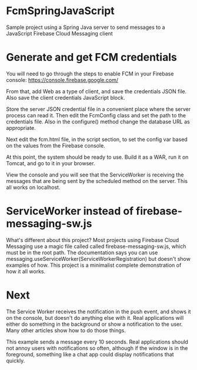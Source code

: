 # FcmSpringJavaScript
Sample project using a Spring Java server to send messages to a JavaScript Firebase Cloud Messaging client

# Generate and get FCM credentials

You will need to go through the steps to enable FCM in your Firebase console: https://console.firebase.google.com/

From that, add Web as a type of client, and save the credentials JSON file. Also save the client credentials JavaScript block.
        
Store the server JSON credential file in a convenient place where the server process can read it. Then edit the FcmConfig class and set the path to the credentials file. Also in the configure() method change the database URL as appropriate.

Next edit the fcm.html file, in the script section, to set the config var based on the values from the Firebase console.

At this point, the system should be ready to use. Build it as a WAR, run it on Tomcat, and go to it in your browser.

View the console and you will see that the ServiceWorker is receiving the messages that are being sent by the scheduled method on the server. This all works on localhost.

# ServiceWorker instead of firebase-messaging-sw.js

What's different about this project? Most projects using Firebase Cloud Messaging use a magic file called called firebase-messaging-sw.js, which must be in the root path. The documentation says you can use messaging.useServiceWorker(ServiceWorkerRegistration) but doesn't show  examples of how. This project is a minimalist complete demonstration of how it all works.

# Next

The Service Worker receives the notification in the push event, and shows it on the console, but doesn't do anything else with it. Real applications will either do something in the background or show a notification to the user. Many other articles show how to do those things.

This example sends a message every 10 seconds. Real applications should not annoy users with notifications so often, although if the window is in the foreground, something like a chat app could display notifications that quickly.
